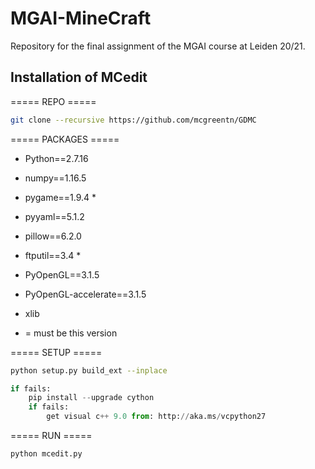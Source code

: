 # MGAI-MineCraft

Repository for the final assignment of the MGAI course at Leiden 20/21.

## Installation of MCedit

===== REPO =====
```bash
git clone --recursive https://github.com/mcgreentn/GDMC
```
===== PACKAGES =====

* Python==2.7.16
* numpy==1.16.5
* pygame==1.9.4 *
* pyyaml==5.1.2
* pillow==6.2.0
* ftputil==3.4 *
* PyOpenGL==3.1.5
* PyOpenGL-accelerate==3.1.5
* xlib

* = must be this version

===== SETUP =====
```bash
python setup.py build_ext --inplace
```
```python
if fails:
	pip install --upgrade cython
	if fails:
		get visual c++ 9.0 from: http://aka.ms/vcpython27
```

===== RUN =====

```bash
python mcedit.py
```
